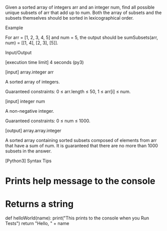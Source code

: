 Given a sorted array of integers arr and an integer num, find all possible unique subsets of arr that add up to num. Both the array of subsets and the subsets themselves should be sorted in lexicographical order.

Example

For arr = [1, 2, 3, 4, 5] and num = 5, the output should be
sumSubsets(arr, num) = [[1, 4], [2, 3], [5]].

Input/Output

[execution time limit] 4 seconds (py3)

[input] array.integer arr

A sorted array of integers.

Guaranteed constraints:
0 ≤ arr.length ≤ 50,
1 ≤ arr[i] ≤ num.

[input] integer num

A non-negative integer.

Guaranteed constraints:
0 ≤ num ≤ 1000.

[output] array.array.integer

A sorted array containing sorted subsets composed of elements from arr that have a sum of num. It is guaranteed that there are no more than 1000 subsets in the answer.

[Python3] Syntax Tips

# Prints help message to the console
# Returns a string
def helloWorld(name):
    print("This prints to the console when you Run Tests")
    return "Hello, " + name
